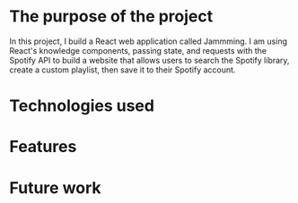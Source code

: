 # The purpose of the project
In this project, I build a React web application called Jammming. I am using React's knowledge components, passing state, and requests with the Spotify API to build a website that allows users to search the Spotify library, create a custom playlist, then save it to their Spotify account.
# Technologies used
# Features
# Future work
